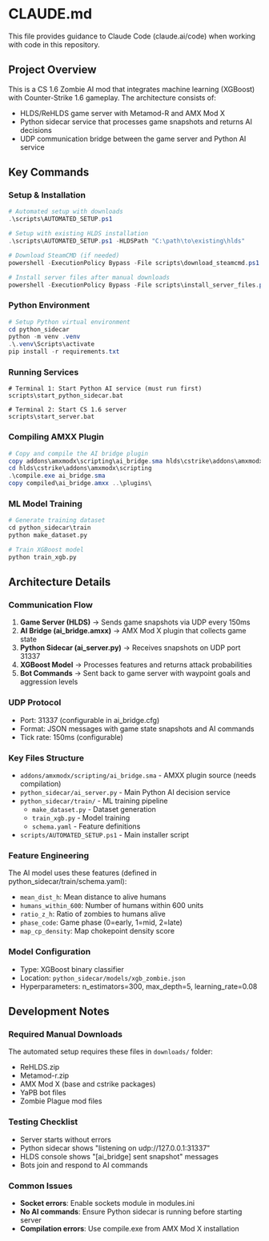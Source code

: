 # CLAUDE.md

This file provides guidance to Claude Code (claude.ai/code) when working with code in this repository.

## Project Overview

This is a CS 1.6 Zombie AI mod that integrates machine learning (XGBoost) with Counter-Strike 1.6 gameplay. The architecture consists of:
- HLDS/ReHLDS game server with Metamod-R and AMX Mod X
- Python sidecar service that processes game snapshots and returns AI decisions
- UDP communication bridge between the game server and Python AI service

## Key Commands

### Setup & Installation
```powershell
# Automated setup with downloads
.\scripts\AUTOMATED_SETUP.ps1

# Setup with existing HLDS installation
.\scripts\AUTOMATED_SETUP.ps1 -HLDSPath "C:\path\to\existing\hlds"

# Download SteamCMD (if needed)
powershell -ExecutionPolicy Bypass -File scripts\download_steamcmd.ps1

# Install server files after manual downloads
powershell -ExecutionPolicy Bypass -File scripts\install_server_files.ps1
```

### Python Environment
```powershell
# Setup Python virtual environment
cd python_sidecar
python -m venv .venv
.\.venv\Scripts\activate
pip install -r requirements.txt
```

### Running Services
```batch
# Terminal 1: Start Python AI service (must run first)
scripts\start_python_sidecar.bat

# Terminal 2: Start CS 1.6 server
scripts\start_server.bat
```

### Compiling AMXX Plugin
```powershell
# Copy and compile the AI bridge plugin
copy addons\amxmodx\scripting\ai_bridge.sma hlds\cstrike\addons\amxmodx\scripting\
cd hlds\cstrike\addons\amxmodx\scripting
.\compile.exe ai_bridge.sma
copy compiled\ai_bridge.amxx ..\plugins\
```

### ML Model Training
```python
# Generate training dataset
cd python_sidecar\train
python make_dataset.py

# Train XGBoost model
python train_xgb.py
```

## Architecture Details

### Communication Flow
1. **Game Server (HLDS)** → Sends game snapshots via UDP every 150ms
2. **AI Bridge (ai_bridge.amxx)** → AMX Mod X plugin that collects game state
3. **Python Sidecar (ai_server.py)** → Receives snapshots on UDP port 31337
4. **XGBoost Model** → Processes features and returns attack probabilities
5. **Bot Commands** → Sent back to game server with waypoint goals and aggression levels

### UDP Protocol
- Port: 31337 (configurable in ai_bridge.cfg)
- Format: JSON messages with game state snapshots and AI commands
- Tick rate: 150ms (configurable)

### Key Files Structure
- `addons/amxmodx/scripting/ai_bridge.sma` - AMXX plugin source (needs compilation)
- `python_sidecar/ai_server.py` - Main Python AI decision service
- `python_sidecar/train/` - ML training pipeline
  - `make_dataset.py` - Dataset generation
  - `train_xgb.py` - Model training
  - `schema.yaml` - Feature definitions
- `scripts/AUTOMATED_SETUP.ps1` - Main installer script

### Feature Engineering
The AI model uses these features (defined in python_sidecar/train/schema.yaml):
- `mean_dist_h`: Mean distance to alive humans
- `humans_within_600`: Number of humans within 600 units
- `ratio_z_h`: Ratio of zombies to humans alive
- `phase_code`: Game phase (0=early, 1=mid, 2=late)
- `map_cp_density`: Map chokepoint density score

### Model Configuration
- Type: XGBoost binary classifier
- Location: `python_sidecar/models/xgb_zombie.json`
- Hyperparameters: n_estimators=300, max_depth=5, learning_rate=0.08

## Development Notes

### Required Manual Downloads
The automated setup requires these files in `downloads/` folder:
- ReHLDS.zip
- Metamod-r.zip
- AMX Mod X (base and cstrike packages)
- YaPB bot files
- Zombie Plague mod files

### Testing Checklist
- Server starts without errors
- Python sidecar shows "listening on udp://127.0.0.1:31337"
- HLDS console shows "[ai_bridge] sent snapshot" messages
- Bots join and respond to AI commands

### Common Issues
- **Socket errors**: Enable sockets module in modules.ini
- **No AI commands**: Ensure Python sidecar is running before starting server
- **Compilation errors**: Use compile.exe from AMX Mod X installation